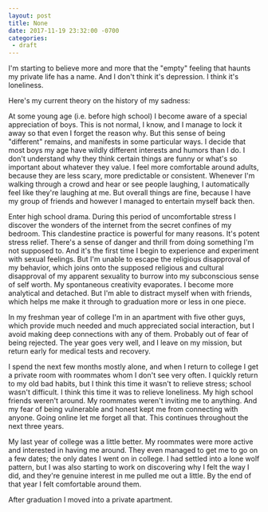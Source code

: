```yaml
---
layout: post
title: None
date: 2017-11-19 23:32:00 -0700
categories:
 - draft
---
```



I'm starting to believe more and more that the "empty" feeling that haunts my private life has a name. And I don't think it's depression. I think it's loneliness.

Here's my current theory on the history of my sadness:

At some young age (i.e. before high school) I become aware of a special appreciation of boys. This is not normal, I know, and I manage to lock it away so that even I forget the reason why. But this sense of being "different" remains, and manifests in some particular ways. I decide that most boys my age have wildly different interests and humors than I do. I don't understand why they think certain things are funny or what's so important about whatever they value. I feel more comfortable around adults, because they are less scary, more predictable or consistent. Whenever I'm walking through a crowd and hear or see people laughing, I automatically feel like they're laughing at me. But overall things are fine, because I have my group of friends and however I managed to entertain myself back then.

Enter high school drama. During this period of uncomfortable stress I discover the wonders of the internet from the secret confines of my bedroom. This clandestine practice is powerful for many reasons. It's potent stress relief. There's a sense of danger and thrill from doing something I'm not supposed to. And it's the first time I begin to experience and experiment with sexual feelings. But I'm unable to escape the religious disapproval of my behavior, which joins onto the supposed religious and cultural disapproval of my apparent sexuality to burrow into my subconscious sense of self worth. My spontaneous creativity evaporates. I become more analytical and detached. But I'm able to distract myself when with friends, which helps me make it through to graduation more or less in one piece.

In my freshman year of college I'm in an apartment with five other guys, which provide much needed and much appreciated social interaction, but I avoid making deep connections with any of them. Probably out of fear of being rejected. The year goes very well, and I leave on my mission, but return early for medical tests and recovery.

I spend the next few months mostly alone, and when I return to college I get a private room with roommates whom I don't see very often. I quickly return to my old bad habits, but I think this time it wasn't to relieve stress; school wasn't difficult. I think this time it was to relieve loneliness. My high school friends weren't around. My roommates weren't inviting me to anything. And my fear of being vulnerable and honest kept me from connecting with anyone. Going online let me forget all that. This continues throughout the next three years.

My last year of college was a little better. My roommates were more active and interested in having me around. They even managed to get me to go on a few dates; the only dates I went on in college. I had settled into a lone wolf pattern, but I was also starting to work on discovering why I felt the way I did, and they're genuine interest in me pulled me out a little. By the end of that year I felt comfortable around them.

After graduation I moved into a private apartment. 



